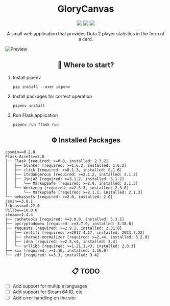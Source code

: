 <h1 align="center">GloryCanvas</h1>
<p align="center">
  <img src="https://img.shields.io/badge/Flask-2.3.2-informational.svg">
  <img src="https://img.shields.io/badge/Steam-1.4.4-informational.svg">
 <a href="https://github.com/MAGICXcmd/GloryCanvas/blob/main/LICENSE">
  <img src="https://img.shields.io/github/license/MAGICXcmd/Ryzentosh?style=flat-square">
 </a>
</p>

<p align="center">A small web application that provides Dota 2 player statistics in the form of a card.</p>

![Preview](https://i.imgur.com/TpExAUW.png)

<h2 align="center">🤔 Where to start?</h2> 

1. Install pipenv
   ```
   pip install --user pipenv
   ```
2. Install packages for correct operation
   ```
   pipenv install
   ```
3. Run Flask application
   ```
   pipenv run flask run
   ```

<h2 align="center">⚙️ Installed Packages</h2> 

```
cssmin==0.2.0
Flask-Assets==2.0
├── Flask [required: >=0.8, installed: 2.3.2]
│   ├── blinker [required: >=1.6.2, installed: 1.6.2]
│   ├── click [required: >=8.1.3, installed: 8.1.6]
│   ├── itsdangerous [required: >=2.1.2, installed: 2.1.2]
│   ├── Jinja2 [required: >=3.1.2, installed: 3.1.2]
│   │   └── MarkupSafe [required: >=2.0, installed: 2.1.3]
│   └── Werkzeug [required: >=2.3.3, installed: 2.3.6]
│       └── MarkupSafe [required: >=2.1.1, installed: 2.1.3]
└── webassets [required: >=2.0, installed: 2.0]
jsmin==3.0.1
libsass==0.22.0
Pillow==10.0.0
steam==1.4.4
├── cachetools [required: >=3.0.0, installed: 5.3.1]
├── pycryptodomex [required: >=3.7.0, installed: 3.18.0]
├── requests [required: >=2.9.1, installed: 2.31.0]
│   ├── certifi [required: >=2017.4.17, installed: 2023.7.22]
│   ├── charset-normalizer [required: >=2,<4, installed: 3.2.0]
│   ├── idna [required: >=2.5,<4, installed: 3.4]
│   └── urllib3 [required: >=1.21.1,<3, installed: 2.0.3]
├── six [required: >=1.10, installed: 1.16.0]
└── vdf [required: >=3.3, installed: 3.4]
```

<h2 align="center">📋 TODO</h2>

- [ ] Add support for multiple languages
- [ ] Add support for Steam 64 ID, etc
- [ ] Add error handling on the site
